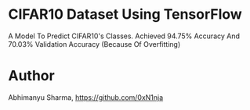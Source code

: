 # CIFAR10 Dataset Using TensorFlow
A Model To Predict CIFAR10's Classes. Achieved 94.75% Accuracy And 70.03% Validation Accuracy (Because Of Overfitting)
# Author
Abhimanyu Sharma, https://github.com/0xN1nja